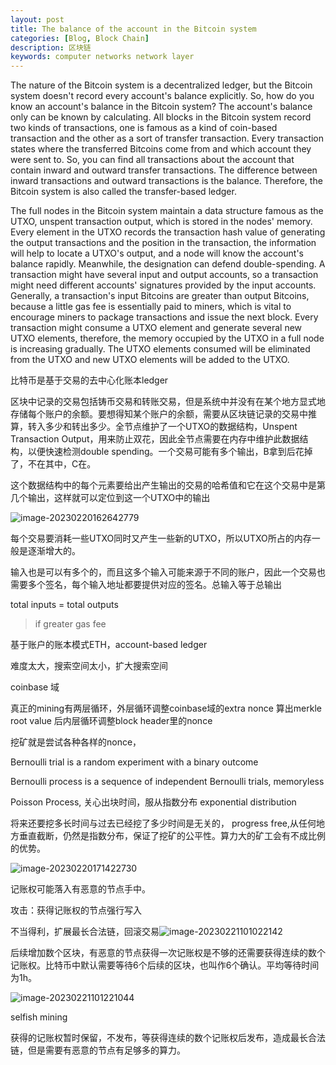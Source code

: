 ```yaml
---
layout: post
title: The balance of the account in the Bitcoin system
categories: [Blog, Block Chain]
description: 区块链
keywords: computer networks network layer 
---
```


The nature of the Bitcoin system is a decentralized ledger, but the Bitcoin system doesn't record every account's balance explicitly. So, how do you know an account's balance in the Bitcoin system? The account's balance only can be known by calculating. All blocks in the Bitcoin system record two kinds of transactions, one is famous as a kind of coin-based transaction and the other as a sort of transfer transaction. Every transaction states where the transferred Bitcoins come from and which account they were sent to. So, you can find all transactions about the account that contain inward and outward transfer transactions. The difference between inward transactions and outward transactions is the balance. Therefore, the Bitcoin system is also called the transfer-based ledger.

The full nodes in the Bitcoin system maintain a data structure famous as the UTXO, unspent transaction output, which is stored in the nodes' memory. Every element in the UTXO records the transaction hash value of generating the output transactions and the position in the transaction, the information will help to locate a UTXO's output, and a node will know the account's balance rapidly. Meanwhile, the designation can defend double-spending. A transaction might have several input and output accounts, so a transaction might need different accounts' signatures provided by the input accounts.  Generally, a transaction's input Bitcoins are greater than output Bitcoins, because a little gas fee is essentially paid to miners, which is vital to encourage miners to package transactions and issue the next block. Every transaction might consume a UTXO element and generate several new UTXO elements, therefore, the memory occupied by the UTXO in a full node is increasing gradually. The UTXO elements consumed will be eliminated  from the UTXO and new UTXO elements will be added to the UTXO.

比特币是基于交易的去中心化账本ledger

区块中记录的交易包括铸币交易和转账交易，但是系统中并没有在某个地方显式地存储每个账户的余额。要想得知某个账户的余额，需要从区块链记录的交易中推算，转入多少和转出多少。全节点维护了一个UTXO的数据结构，Unspent Transaction Output，用来防止双花，因此全节点需要在内存中维护此数据结构，以便快速检测double spending。一个交易可能有多个输出，B拿到后花掉了，不在其中，C在。

这个数据结构中的每个元素要给出产生输出的交易的哈希值和它在这个交易中是第几个输出，这样就可以定位到这一个UTXO中的输出

![image-20230220162642779](E:\myblog\csmasterway.github.io\images\blog\image-20230220162642779.png)

每个交易要消耗一些UTXO同时又产生一些新的UTXO，所以UTXO所占的内存一般是逐渐增大的。

输入也是可以有多个的，而且这多个输入可能来源于不同的账户，因此一个交易也需要多个签名，每个输入地址都要提供对应的签名。总输入等于总输出

total inputs = total outputs

> if greater gas fee

基于账户的账本模式ETH，account-based ledger

难度太大，搜索空间太小，扩大搜索空间

coinbase 域

真正的mining有两层循环，外层循环调整coinbase域的extra nonce 算出merkle root value 后内层循环调整block header里的nonce

挖矿就是尝试各种各样的nonce，

Bernoulli trial is a random experiment with a binary outcome

Bernoulli process is a sequence of independent Bernoulli trials, memoryless

Poisson Process, 关心出块时间，服从指数分布 exponential distribution

将来还要挖多长时间与过去已经挖了多少时间是无关的， progress free,从任何地方垂直截断，仍然是指数分布，保证了挖矿的公平性。算力大的矿工会有不成比例的优势。

![image-20230220171422730](E:\myblog\csmasterway.github.io\images\blog\image-20230220171422730.png)

记账权可能落入有恶意的节点手中。 

攻击：获得记账权的节点强行写入

不当得利，扩展最长合法链，回滚交易![image-20230221101022142](E:\myblog\csmasterway.github.io\images\blog\image-20230221101022142.png)

后续增加数个区块，有恶意的节点获得一次记账权是不够的还需要获得连续的数个记账权。比特币中默认需要等待6个后续的区块，也叫作6个确认。平均等待时间为1h。

![image-20230221101221044](E:\myblog\csmasterway.github.io\images\blog\image-20230221101221044.png)

selfish mining

获得的记账权暂时保留，不发布，等获得连续的数个记账权后发布，造成最长合法链，但是需要有恶意的节点有足够多的算力。